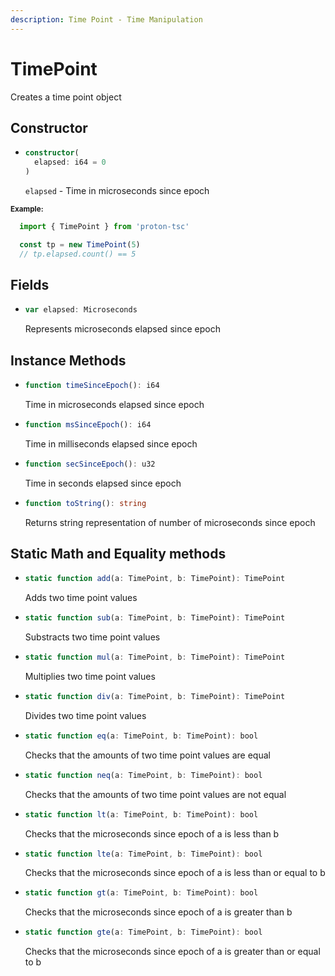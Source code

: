 ```yaml
---
description: Time Point - Time Manipulation
---
```


# TimePoint

Creates a time point object

## Constructor

* ```ts
  constructor(
    elapsed: i64 = 0
  )
  ```
  `elapsed` - Time in microseconds since epoch

<sub>**Example:**</sub>
```ts
  import { TimePoint } from 'proton-tsc'

  const tp = new TimePoint(5)
  // tp.elapsed.count() == 5
```

## Fields
* ```ts
  var elapsed: Microseconds
  ```
  Represents microseconds elapsed since epoch


## Instance Methods
* ```ts
  function timeSinceEpoch(): i64
  ```

  Time in microseconds elapsed since epoch

* ```ts
  function msSinceEpoch(): i64
  ```

  Time in milliseconds elapsed since epoch

* ```ts
  function secSinceEpoch(): u32
  ```

  Time in seconds elapsed since epoch

* ```ts
  function toString(): string
  ```

  Returns string representation of number of microseconds since epoch


## Static Math and Equality methods
* ```ts
  static function add(a: TimePoint, b: TimePoint): TimePoint
  ```
  Adds two time point values

* ```ts
  static function sub(a: TimePoint, b: TimePoint): TimePoint
  ```
  Substracts two time point values

* ```ts
  static function mul(a: TimePoint, b: TimePoint): TimePoint
  ```
  Multiplies two time point values

* ```ts
  static function div(a: TimePoint, b: TimePoint): TimePoint
  ```
  Divides two time point values

* ```ts
  static function eq(a: TimePoint, b: TimePoint): bool
  ```
  Checks that the amounts of two time point values are equal

* ```ts
  static function neq(a: TimePoint, b: TimePoint): bool
  ```
  Checks that the amounts of two time point values are not equal
  
* ```ts
  static function lt(a: TimePoint, b: TimePoint): bool
  ```
  Checks that the microseconds since epoch of a is less than b

* ```ts
  static function lte(a: TimePoint, b: TimePoint): bool
  ```
  Checks that the microseconds since epoch of a is less than or equal to b

* ```ts
  static function gt(a: TimePoint, b: TimePoint): bool
  ```
  Checks that the microseconds since epoch of a is greater than b

* ```ts
  static function gte(a: TimePoint, b: TimePoint): bool
  ```
  Checks that the microseconds since epoch of a is greater than or equal to b